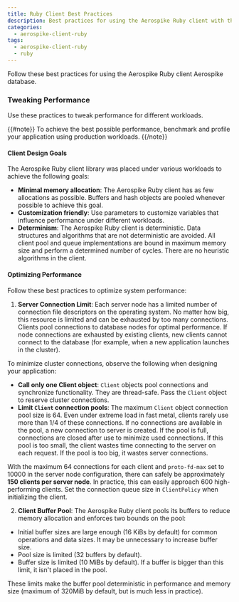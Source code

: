 ```yaml
---
title: Ruby Client Best Practices
description: Best practices for using the Aerospike Ruby client with the Aerospike database. 
categories:
  - aerospike-client-ruby
tags:
  - aerospike-client-ruby
  - ruby
---
```


Follow these best practices for using the Aerospike Ruby client Aerospike database.

### Tweaking Performance

Use these practices to tweak performance for different workloads. 

{{#note}}
To achieve the best possible performance, benchmark and profile your application using production workloads.
{{/note}}

#### Client Design Goals

The Aerospike Ruby client library was placed under various workloads to achieve the following goals:

- **Minimal memory allocation**: The Aerospike Ruby client has as few allocations as possible. Buffers and hash objects are pooled whenever possible to achieve this goal.
- **Customization friendly**: Use parameters to customize variables that influence performance under different workloads.
- **Determinism**: The Aerospike Ruby client is deterministic. Data structures and algorithms that are not deterministic are avoided. All client pool and queue implementations are bound in maximum memory size and perform a determined number of cycles. There are no heuristic algorithms in the client.

#### Optimizing Performance

Follow these best practices to optimize system performance:

1. **Server Connection Limit**: Each server node has a limited number of connection file descriptors on the operating system. No matter how big, this resource is limited and can be exhausted by too many connections. Clients pool connections to database nodes for optimal performance. If node connections are exhausted by existing clients, new clients cannot connect to the database (for example, when a new application launches in the cluster).

  To minimize cluster connections, observe the following when designing your application:

  - **Call only one Client object**: `Client` objects pool connections and synchronize functionality. They are thread-safe. Pass the `Client` object to reserve cluster connections.
  - **Limit `Client` connection pools**: The maximum `Client` object connection pool size is 64. Even under extreme load in fast metal, clients rarely use more than 1/4 of these connections. If no connections are available in the pool, a new connection to server is created. If the pool is full, connections are closed after use to minimize used connections. If this pool is too small, the client wastes time connecting to the server on each request. If the pool is too big, it wastes server connections.

  With the maximum 64 connections for each client and `proto-fd-max` set to 10000 in the server node configuration, there can safely be approximately **150 clients per server node**. In practice, this can easily approach 600 high-performing clients. Set the connection queue size in `ClientPolicy` when initializing the client.

2. **Client Buffer Pool**: The Aerospike Ruby client pools its buffers to reduce memory allocation and enforces two bounds on the pool:

  - Initial buffer sizes are large enough (16 KiBs by default) for common operations and data sizes. It may be unnecessary to increase buffer size. 
  - Pool size is limited (32 buffers by default).
  - Buffer size is limited (10 MiBs by default). If a buffer is bigger than this limit, it isn't placed in the pool. 

  These limits make the buffer pool deterministic in performance and memory size (maximum of 320MiB by default, but is much less in practice).
  
